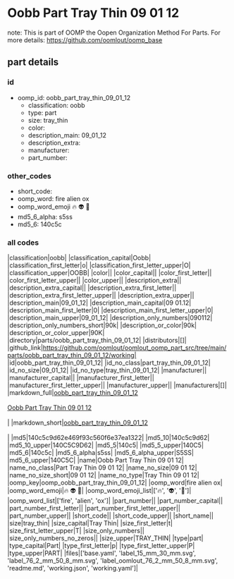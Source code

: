 # Oobb Part Tray Thin 09 01 12  

note: This is part of OOMP the Oopen Organization Method For Parts. For more details: https://github.com/oomlout/oomp_base

##  part details





### id
* oomp_id: oobb_part_tray_thin_09_01_12
  * classification: oobb
  * type: part
  * size: tray_thin
  * color: 
  * description_main: 09_01_12
  * description_extra: 
  * manufacturer: 
  * part_number: 

### other_codes
* short_code: 
* oomp_word: fire alien ox
* oomp_word_emoji :fire: :alien: :ox:
* md5_6_alpha: s5ss
* md5_6: 140c5c

### all codes 
|classification|oobb|
|classification_capital|Oobb|
|classification_first_letter|o|
|classification_first_letter_upper|O|
|classification_upper|OOBB|
|color||
|color_capital||
|color_first_letter||
|color_first_letter_upper||
|color_upper||
|description_extra||
|description_extra_capital||
|description_extra_first_letter||
|description_extra_first_letter_upper||
|description_extra_upper||
|description_main|09_01_12|
|description_main_capital|09 01.12|
|description_main_first_letter|0|
|description_main_first_letter_upper|0|
|description_main_upper|09_01_12|
|description_only_numbers|090112|
|description_only_numbers_short|90k|
|description_or_color|90k|
|description_or_color_upper|90K|
|directory|parts/oobb_part_tray_thin_09_01_12|
|distributors|[]|
|github_link|https://github.com/oomlout/oomlout_oomp_part_src/tree/main/parts/oobb_part_tray_thin_09_01_12/working|
|id|oobb_part_tray_thin_09_01_12|
|id_no_class|part_tray_thin_09_01_12|
|id_no_size|09_01_12|
|id_no_type|tray_thin_09_01_12|
|manufacturer||
|manufacturer_capital||
|manufacturer_first_letter||
|manufacturer_first_letter_upper||
|manufacturer_upper||
|manufacturers|[]|
|markdown_full|[oobb_part_tray_thin_09_01_12](https://github.com/oomlout/oomlout_oomp_part_src/tree/main/parts/oobb_part_tray_thin_09_01_12/working)<br>[](https://github.com/oomlout/oomlout_oomp_part_src/tree/main/parts/oobb_part_tray_thin_09_01_12/working)<br>[Oobb Part Tray Thin 09 01 12](https://github.com/oomlout/oomlout_oomp_part_src/tree/main/parts/oobb_part_tray_thin_09_01_12/working)<br><br>|
|markdown_short|[oobb_part_tray_thin_09_01_12](https://github.com/oomlout/oomlout_oomp_part_src/tree/main/parts/oobb_part_tray_thin_09_01_12/working)<br><br>|
|md5|140c5c9d62e469f93c560f6e37ea1322|
|md5_10|140c5c9d62|
|md5_10_upper|140C5C9D62|
|md5_5|140c5|
|md5_5_upper|140C5|
|md5_6|140c5c|
|md5_6_alpha|s5ss|
|md5_6_alpha_upper|S5SS|
|md5_6_upper|140C5C|
|name|Oobb Part Tray Thin 09 01 12|
|name_no_class|Part Tray Thin 09 01 12|
|name_no_size|09 01 12|
|name_no_size_short|09 01 12|
|name_no_type|Tray Thin 09 01 12|
|oomp_key|oomp_oobb_part_tray_thin_09_01_12|
|oomp_word|fire alien ox|
|oomp_word_emoji|:fire: :alien: :ox:|
|oomp_word_emoji_list|[':fire:', ':alien:', ':ox:']|
|oomp_word_list|['fire', 'alien', 'ox']|
|part_number||
|part_number_capital||
|part_number_first_letter||
|part_number_first_letter_upper||
|part_number_upper||
|short_code||
|short_code_upper||
|short_name||
|size|tray_thin|
|size_capital|Tray Thin|
|size_first_letter|t|
|size_first_letter_upper|T|
|size_only_numbers||
|size_only_numbers_no_zeros||
|size_upper|TRAY_THIN|
|type|part|
|type_capital|Part|
|type_first_letter|p|
|type_first_letter_upper|P|
|type_upper|PART|
|files|['base.yaml', 'label_15_mm_30_mm.svg', 'label_76_2_mm_50_8_mm.svg', 'label_oomlout_76_2_mm_50_8_mm.svg', 'readme.md', 'working.json', 'working.yaml']|
